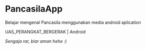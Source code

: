 # PancasilaApp
Belajar mengenal Pancasila menggunakan media android aplication

UAS_PERANGKAT_BERGERAK | Android

*Sengaja rar, biar aman hehe :)*
